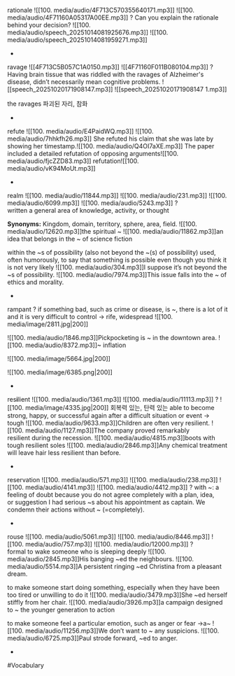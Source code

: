 rationale ![[100. media/audio/4F713C570355640171.mp3]] ![[100. media/audio/4F71160A05317A00EE.mp3]]
?
Can you explain the rationale behind your decision?
![[100. media/audio/speech_20251014081925676.mp3]] ![[100. media/audio/speech_20251014081959271.mp3]]
<!--SR:!2025-10-24,7,250-->
-

ravage ![[4F713C5B057C1A0150.mp3]]  ![[4F71160F011B080104.mp3]]
?
Having brain tissue that was riddled with the ravages of Alzheimer's disease, didn’t necessarily mean cognitive problems.
![[speech_20251020171908147.mp3]] ![[speech_20251020171908147 1.mp3]]

the ravages 파괴된 자리, 참화
<!--SR:!2025-10-26,3,254-->
-

refute ![[100. media/audio/E4PaidWQ.mp3]] ![[100. media/audio/7hhkfh26.mp3]]
She refuted his claim that she was late by showing her timestamp.![[100. media/audio/Q4OI7aXE.mp3]]
The paper included a detailed refutation of opposing arguments![[100. media/audio/fjcZZD83.mp3]]
refutation![[100. media/audio/vK94MoUt.mp3]]
<!--SR:!2025-11-05,15,290-->
-

realm ![[100. media/audio/11844.mp3]] ![[100. media/audio/231.mp3]] ![[100. media/audio/6099.mp3]] ![[100. media/audio/5243.mp3]]
?
written a general area of knowledge, activity, or thought

**Synonyms:** Kingdom, domain, territory, sphere, area, field.
![[100. media/audio/12620.mp3]]the spiritual ~
![[100. media/audio/11862.mp3]]an idea that belongs in the ~ of science fiction

within the ~s of possibility
(also not beyond the ~(s) of possibility) used, often humorously, to say that something is possible even though you think it is not very likely
![[100. media/audio/304.mp3]]I suppose it’s not beyond the ~s of possibility.
![[100. media/audio/7974.mp3]]This issue falls into the ~ of ethics and morality.
<!--SR:!2025-11-05,15,290-->
-

rampant
?
if something bad, such as crime or disease, is ~, there is a lot of it and it is very difficult to control → rife, widespread
![[100. media/image/2811.jpg|200]]

![[100. media/audio/1846.mp3]]Pickpocketing is ~ in the downtown area.  ![[100. media/audio/8372.mp3]]~ inflation

![[100. media/image/5664.jpg|200]]

![[100. media/image/6385.png|200]]
<!--SR:!2025-10-26,3,254-->
-

res**i**lient
![[100. media/audio/1361.mp3]] ![[100. media/audio/11113.mp3]]
?
![[100. media/image/4335.jpg|200]]
회복력 있는, 탄력 있는
able to become strong, happy, or successful again after a difficult situation or event → tough  ![[100. media/audio/9633.mp3]]Children are often very resilient.  ![[100. media/audio/1127.mp3]]The company proved remarkably resilient during the recession.
![[100. media/audio/4815.mp3]]boots with tough resilient soles  ![[100. media/audio/2846.mp3]]Any chemical treatment will leave hair less resilient than before.
<!--SR:!2025-10-27,4,274-->
-

reservation ![[100. media/audio/571.mp3]] ![[100. media/audio/238.mp3]] ![[100. media/audio/4141.mp3]] ![[100. media/audio/4412.mp3]]
?
with ~:
a feeling of doubt because you do not agree completely with a plan, idea, or suggestion
I had serious ~s about his appointment as captain.
We condemn their actions without ~ (=completely).
<!--SR:!2025-10-26,3,254-->
-

rouse ![[100. media/audio/5061.mp3]] ![[100. media/audio/8446.mp3]] ![[100. media/audio/757.mp3]] ![[100. media/audio/12000.mp3]]
?
formal to wake someone who is sleeping deeply
![[100. media/audio/2845.mp3]]His banging ~ed the neighbours.
![[100. media/audio/5514.mp3]]A persistent ringing ~ed Christina from a pleasant dream.

to make someone start doing something, especially when they have been too tired or unwilling to do it
![[100. media/audio/3479.mp3]]She ~ed herself stiffly from her chair.
![[100. media/audio/3926.mp3]]a campaign designed to ~ the younger generation to action

to make someone feel a particular emotion, such as anger or fear →a~
![[100. media/audio/11256.mp3]]We don’t want to ~ any suspicions.
![[100. media/audio/6725.mp3]]Paul strode forward, ~ed to anger.
<!--SR:!2025-10-26,3,254-->
-
#Vocabulary